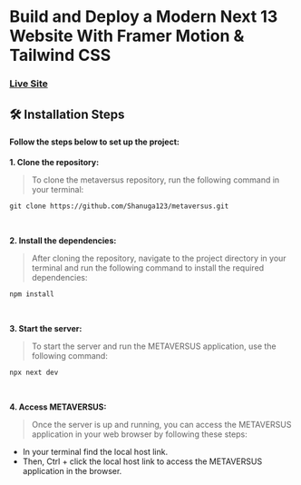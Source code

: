 # Build and Deploy a Modern Next 13 Website With Framer Motion & Tailwind CSS

### [Live Site](https://jazzy-biscochitos-59cb1b.netlify.app/)
<h2>🛠️ Installation Steps</h2>
<h4>Follow the steps below to set up the project:</h4>

<p style="font-weight: bold;">1. Clone the repository:</p>

> To clone the metaversus repository, run the following command in your terminal:

```
git clone https://github.com/Shanuga123/metaversus.git
```

<br>

<p style="font-weight: bold;">2. Install the dependencies:</p>

> After cloning the repository, navigate to the project directory in your terminal and run the following command to install the required dependencies:

```
npm install
```

<br>

<p style="font-weight: bold;">3. Start the server:</p>

> To start the server and run the METAVERSUS application, use the following command:


```
npx next dev
```

<br>

<p style="font-weight: bold;">4. Access METAVERSUS:</p>

> Once the server is up and running, you can access the METAVERSUS application in your web browser by following these steps:


* In your terminal find the local host link.
* Then, Ctrl + click the local host link to access the METAVERSUS application in the browser.


<br>
<br>
